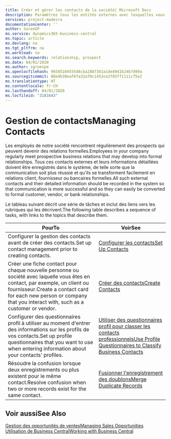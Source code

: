 ```yaml
---
title: Créer et gérer les contacts de la société| Microsoft Docs
description: Paramétrez tous les entités externes avec lesquelles vous avez une relation d'affaires (par exemple les prospects, les clients, les fournisseurs, et les consultants) comme contacts.
services: project-madeira
documentationcenter: ''
author: SorenGP
ms.service: dynamics365-business-central
ms.topic: article
ms.devlang: na
ms.tgt_pltfrm: na
ms.workload: na
ms.search.keywords: relationship, prospect
ms.date: 04/01/2020
ms.author: sgroespe
ms.openlocfilehash: 99345104555d8cba2887361a1de4941b24b7499a
ms.sourcegitcommit: 88e4b30eaf6fa32af0c1452ce2f85ff1111c75e2
ms.translationtype: HT
ms.contentlocale: fr-CH
ms.lasthandoff: 04/01/2020
ms.locfileid: "3181643"
---
```

# <a name="managing-contacts"></a><span data-ttu-id="e0725-103">Gestion de contacts</span><span class="sxs-lookup"><span data-stu-id="e0725-103">Managing Contacts</span></span>
<span data-ttu-id="e0725-104">Les employés de notre société rencontrent régulièrement des prospects qui peuvent devenir des relations formelles.</span><span class="sxs-lookup"><span data-stu-id="e0725-104">Employees in your company regularly meet prospective business relations that may develop into formal relationships.</span></span> <span data-ttu-id="e0725-105">Tous ces contacts externes et leurs informations détaillées doivent être enregistrés dans le système, de telle sorte que la communication soit plus réussie et qu'ils se transforment facilement en relations client, fournisseur ou bancaires formelles.</span><span class="sxs-lookup"><span data-stu-id="e0725-105">All such external contacts and their detailed information should be recorded in the system so that communication is more successful and so they can easily be converted to formal customer, vendor, or bank relationships.</span></span>

<span data-ttu-id="e0725-106">Le tableau suivant décrit une série de tâches et inclut des liens vers les rubriques qui les décrivent.</span><span class="sxs-lookup"><span data-stu-id="e0725-106">The following table describes a sequence of tasks, with links to the topics that describe them.</span></span>

| <span data-ttu-id="e0725-107">Pour</span><span class="sxs-lookup"><span data-stu-id="e0725-107">To</span></span> | <span data-ttu-id="e0725-108">Voir</span><span class="sxs-lookup"><span data-stu-id="e0725-108">See</span></span> |
| --- | --- |
| <span data-ttu-id="e0725-109">Configurer la gestion des contacts avant de créer des contacts.</span><span class="sxs-lookup"><span data-stu-id="e0725-109">Set up contact management prior to creating contacts.</span></span> |[<span data-ttu-id="e0725-110">Configurer les contacts</span><span class="sxs-lookup"><span data-stu-id="e0725-110">Set Up Contacts</span></span>](marketing-setup-contacts.md) |
| <span data-ttu-id="e0725-111">Créer une fiche contact pour chaque nouvelle personne ou société avec laquelle vous êtes en contact, par exemple, un client ou fournisseur.</span><span class="sxs-lookup"><span data-stu-id="e0725-111">Create a contact card for each new person or company that you interact with, such as a customer or vendor.</span></span> |[<span data-ttu-id="e0725-112">Créer des contacts</span><span class="sxs-lookup"><span data-stu-id="e0725-112">Create Contacts</span></span>](marketing-create-contact-companies.md) |
|<span data-ttu-id="e0725-113">Configurer des questionnaires profil à utiliser au moment d'entrer des informations sur les profils de vos contacts.</span><span class="sxs-lookup"><span data-stu-id="e0725-113">Set up profile questionnaires that you want to use when entering information about your contacts' profiles.</span></span>|[<span data-ttu-id="e0725-114">Utiliser des questionnaires profil pour classer les contacts professionnels</span><span class="sxs-lookup"><span data-stu-id="e0725-114">Use Profile Questionnaires to Classify Business Contacts</span></span>](marketing-create-contact-profile-questionnaire.md)|
|<span data-ttu-id="e0725-115">Résoudre la confusion lorsque deux enregistrements ou plus existent pour le même contact.</span><span class="sxs-lookup"><span data-stu-id="e0725-115">Resolve confusion when two or more records exist for the same contact.</span></span>|[<span data-ttu-id="e0725-116">Fusionner l'enregistrement des doublons</span><span class="sxs-lookup"><span data-stu-id="e0725-116">Merge Duplicate Records</span></span>](sales-how-merge-duplicate-records.md)|

## <a name="see-also"></a><span data-ttu-id="e0725-117">Voir aussi</span><span class="sxs-lookup"><span data-stu-id="e0725-117">See Also</span></span>
[<span data-ttu-id="e0725-118">Gestion des opportunités de ventes</span><span class="sxs-lookup"><span data-stu-id="e0725-118">Managing Sales Opportunities</span></span>](marketing-manage-sales-opportunities.md)  
[<span data-ttu-id="e0725-119">Utilisation de Business Central</span><span class="sxs-lookup"><span data-stu-id="e0725-119">Working with Business Central</span></span>](ui-work-product.md)  
